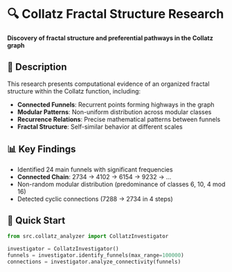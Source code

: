 # 🔍 Collatz Fractal Structure Research
**Discovery of fractal structure and preferential pathways in the Collatz graph**

## 🎯 Description
This research presents computational evidence of an organized fractal structure within the Collatz function, including:

- **Connected Funnels**: Recurrent points forming highways in the graph
- **Modular Patterns**: Non-uniform distribution across modular classes
- **Recurrence Relations**: Precise mathematical patterns between funnels
- **Fractal Structure**: Self-similar behavior at different scales

## 📊 Key Findings
- Identified 24 main funnels with significant frequencies
- **Connected Chain**: 2734 → 4102 → 6154 → 9232 → ...
- Non-random modular distribution (predominance of classes 6, 10, 4 mod 16)
- Detected cyclic connections (7288 → 2734 in 4 steps)

## 🚀 Quick Start
```python
from src.collatz_analyzer import CollatzInvestigator

investigator = CollatzInvestigator()
funnels = investigator.identify_funnels(max_range=100000)
connections = investigator.analyze_connectivity(funnels)